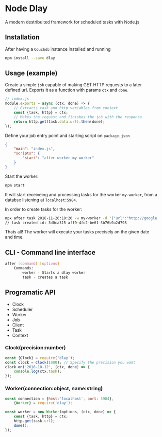# Node Dlay
A modern destribuited framework for scheduled tasks with Node.js

## Installation
After having a `Couchdb` instance installed and running

```bash
npm install --save dlay
```

## Usage (example)
Create a simple `job` capable of making GET HTTP requests to a later defined url. Exports it as a function with params `ctx` and `done`.

```javascript
// index.js
module.exports = async (ctx, done) => {
    // Extracts task and http variables from context
    const {task, http} = ctx;
    // Makes the request and finishes the job with the response
    return http.get(task.data.url).then(done);
});
```

Define your job entry point and starting script on `package.json`
```json
{
    "main": "index.js",
    "scripts": {
        "start": "after worker my-worker"
    }
}
```

Start the worker:
```bash
npm start
```

It will start receiveing and processing tasks for the worker `my-worker`, from a databse listening at `localhost:5984`.

In order to create tasks for the worker:
```bash
npx after task 2018-11-20:10:20 -w my-worker -d '{"url":"http://google.com"}'
// task created id: 3d0ca315-aff9–4fc2-be61–3b76b9a2d798
```

Thats all! The worker will execute your tasks precisely on the given date and time.

## CLI - Command line interface
```bash
after [command] [options]
    Commands:
        worker - Starts a dlay worker
        task - creates a task
```

## Programatic API

* Clock
* Scheduler
* Worker
* Job
* Client
* Task
* Context

### Clock(precision:number)
```javascript
const {Clock} = require('dlay');
const clock = Clock(1000); // Specify the precision you want
clock.on('2018-10-12', (ctx, done) => {
    console.log(ctx.task);
});
```
### Worker(connection:object, name:string)
```javascript
const connection = {host:'localhost', port: 5984},
    {Worker} = require('dlay');

const worker = new Worker(options, (ctx, done) => {
    const {task, http} = ctx;
    http.get(task.url);
    done();
});
```